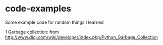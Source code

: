 # code-examples
Some example code for random things I learned

1 Garbage collection: from
  http://www.digi.com/wiki/developer/index.php/Python_Garbage_Collection
